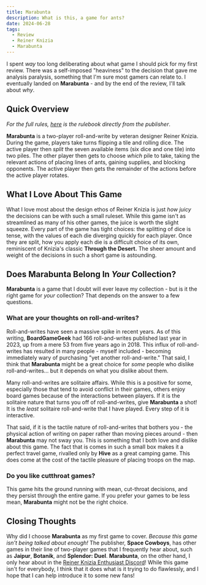 ```yaml
---
title: Marabunta
description: What is this, a game for ants?
date: 2024-06-28
tags:
  - Review
  - Reiner Knizia
  - Marabunta
---
```


I spent _way_ too long deliberating about what game I should pick for my first review. There was a self-imposed "heaviness" to the decision that gave me analysis paralysis, something that I'm sure most gamers can relate to. I eventually landed on **Marabunta** - and by the end of the review, I'll talk about _why_.

## Quick Overview
_For the full rules, [here](https://www.spacecowboys.fr/_files/ugd/59baa2_1021bdb792aa4c469ce1b7c00a0f0f0e.pdf) is the rulebook directly from the publisher_.

**Marabunta** is a two-player roll-and-write by veteran designer Reiner Knizia. During the game, players take turns flipping a tile and rolling dice. The active player then _split_ the seven available items (six dice and one tile) into two piles. The other player then gets to choose _which_ pile to take, taking the relevant actions of placing lines of ants, gaining supplies, and blocking opponents. The active player then gets the remainder of the actions before the active player rotates.

## What I Love About This Game
What I love most about the design ethos of Reiner Knizia is just _how juicy_ the decisions can be with such a small ruleset. While this game isn't as streamlined as many of his other games, the juice is worth the slight squeeze. Every part of the game has tight choices: the splitting of dice is tense, with the values of each die diverging quickly for each player. Once they are split, how you apply each die is a difficult choice of its own, reminiscent of Knizia's classic **Through the Desert.** The sheer amount and weight of the decisions in such a short game is astounding.

## Does **Marabunta** Belong In _Your_ Collection?

**Marabunta** is a game that I doubt will ever leave my collection - but is it the right game for _your_ collection? That depends on the answer to a few questions.

### What are your thoughts on roll-and-writes?

Roll-and-writes have seen a massive spike in recent years. As of this writing, **BoardGameGeek** had 166 roll-and-writes published last year in 2023, up from a mere 53 from five years ago in 2018. This influx of roll-and-writes has resulted in many people - myself included - becoming immediately wary of purchasing "yet another roll-and-write." That said, I think that **Marabunta** might be a great choice for _some_ people who dislike roll-and-writes... but it depends on what you dislike about them.

Many roll-and-writes are solitaire affairs. While this is a positive for some, especially those that tend to avoid conflict in their games, others enjoy board games because of the interactions between players. If it is the solitaire nature that turns you off of roll-and-writes, give **Marabunta** a shot! It is the _least_ solitaire roll-and-write that I have played. Every step of it is interactive.

That said, if it is the tactile nature of roll-and-writes that bothers you - the physical action of writing on paper rather than moving pieces around - then **Marabunta** may not sway you. This is something that I both love and dislike about this game. The fact that is comes in such a small box makes it a perfect travel game, rivalled only by **Hive** as a great camping game. This does come at the cost of the tactile pleasure of placing troops on the map. 

### Do you like cutthroat games?

This game hits the ground running with mean, cut-throat decisions, and they persist through the entire game. If you prefer your games to be less mean, **Marabunta** might not be the right choice. 

## Closing Thoughts

Why did I choose **Marabunta** as my first game to cover. _Because this game isn't being talked about enough!_ The publisher, **Space Cowboys**, has other games in their line of two-player games that I frequently hear about, such as **Jaipur**, **Botanik**, and **Splendor: Duel**. **Marabunta**, on the other hand, I only hear about in the [Reiner Knizia Enthusiast Discord](https://boardgamegeek.com/thread/2997667/come-join-the-reiner-knizia-enthusiasts-discord-se)! While this game isn't for everybody, I think that it does what is it trying to do flawlessly, and I hope that I can help introduce it to some new fans!